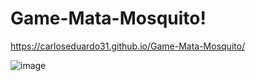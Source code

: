 # Game-Mata-Mosquito!

https://carloseduardo31.github.io/Game-Mata-Mosquito/

![image](https://user-images.githubusercontent.com/53567018/173082388-a9f4c1bf-3a16-40e2-bd9b-8d613974de6b.png)


